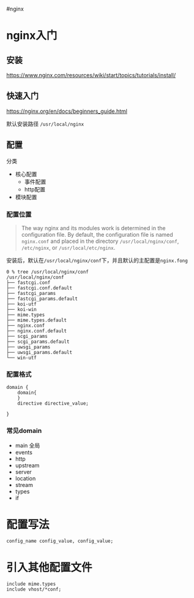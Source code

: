 #nginx

# nginx入门

## 安装
https://www.nginx.com/resources/wiki/start/topics/tutorials/install/

## 快速入门
https://nginx.org/en/docs/beginners_guide.html

默认安装路径 `/usr/local/nginx`

## 配置
分类
- 核心配置
	- 事件配置
	- http配置
- 模块配置

### 配置位置
> The way nginx and its modules work is determined in the configuration file. By default, the configuration file is named `nginx.conf` and placed in the directory `/usr/local/nginx/conf`, `/etc/nginx`, or `/usr/local/etc/nginx`.


安装后，默认在`/usr/local/nginx/conf`下，并且默认的主配置是`nginx.fong`

```shell
0 % tree /usr/local/nginx/conf
/usr/local/nginx/conf
├── fastcgi.conf
├── fastcgi.conf.default
├── fastcgi_params
├── fastcgi_params.default
├── koi-utf
├── koi-win
├── mime.types
├── mime.types.default
├── nginx.conf
├── nginx.conf.default
├── scgi_params
├── scgi_params.default
├── uwsgi_params
├── uwsgi_params.default
└── win-utf
```

### 配置格式
```
domain {
	domain{
	}
	directive directive_value;
	
}
```

### 常见domain
- main 全局
- events 
- http
- upstream
- server
- location
- stream
- types
- if


# 配置写法

```nginx
config_name config_value, config_value;
```


# 引入其他配置文件

```nginx
include mime.types
include vhost/*conf;
```